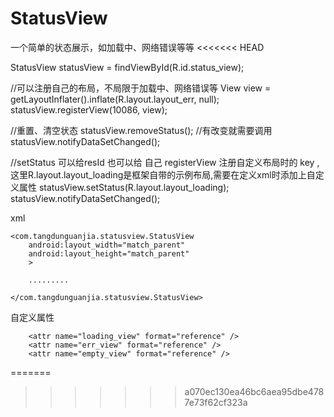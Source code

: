 # StatusView
一个简单的状态展示，如加载中、网络错误等等
<<<<<<< HEAD


StatusView statusView = findViewById(R.id.status_view);

//可以注册自己的布局，不局限于加载中、网络错误等
View view = getLayoutInflater().inflate(R.layout.layout_err, null);
statusView.registerView(10086, view);

//重置、清空状态
statusView.removeStatus();
//有改变就需要调用
statusView.notifyDataSetChanged();

//setStatus 可以给resId 也可以给 自己 registerView 注册自定义布局时的 key ,这里R.layout.layout_loading是框架自带的示例布局,需要在定义xml时添加上自定义属性
statusView.setStatus(R.layout.layout_loading);
statusView.notifyDataSetChanged();


xml 

    <com.tangdunguanjia.statusview.StatusView
        android:layout_width="match_parent"
        android:layout_height="match_parent"
        >
		
		.........
		
    </com.tangdunguanjia.statusview.StatusView>

自定义属性 

		<attr name="loading_view" format="reference" />
        <attr name="err_view" format="reference" />
        <attr name="empty_view" format="reference" />
=======
>>>>>>> a070ec130ea46bc6aea95dbe4787e73f62cf323a
